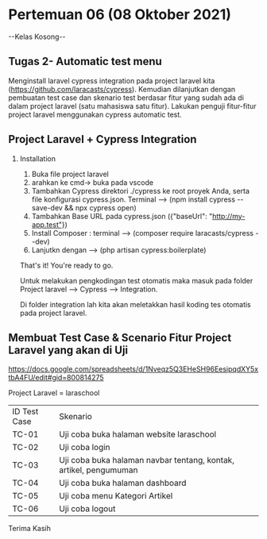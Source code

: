 # Pertemuan 06 (08 Oktober 2021)

--Kelas Kosong--

## Tugas 2- Automatic test menu
Menginstall laravel cypress integration pada project laravel kita (https://github.com/laracasts/cypress). Kemudian dilanjutkan dengan pembuatan test case dan skenario test berdasar fitur yang sudah ada di dalam project laravel (satu mahasiswa satu fitur). Lakukan penguji fitur-fitur project laravel menggunakan cypress automatic test. 

## Project Laravel + Cypress Integration
1. Installation
    1. Buka file project laravel 
    2. arahkan ke cmd-> buka pada vscode
    3. Tambahkan Cypress direktori ./cypress ke root proyek Anda, serta file konfigurasi cypress.json. Terminal --> (npm install cypress --save-dev && npx cypress open)
    4. Tambahkan Base URL pada cypress.json
    ({"baseUrl": "http://my-app.test"})
    5. Install Composer : terminal --> (composer require laracasts/cypress --dev)
    6. Lanjutkn dengan --> (php artisan cypress:boilerplate)

    That's it! You're ready to go.

    Untuk melakukan pengkodingan test otomatis maka masuk pada folder Project laravel --> Cypress --> Integration.

    Di folder integration lah kita akan meletakkan hasil koding tes otomatis pada project laravel.


## Membuat Test Case & Scenario Fitur Project Laravel yang akan di Uji

https://docs.google.com/spreadsheets/d/1Nveqz5Q3EHeSH96EesipqdXY5xtbA4FU/edit#gid=800814275

Project Laravel = laraschool

|  |  |
|--|--|
| ID Test Case | Skenario |
| TC-01 | Uji coba buka halaman website laraschool |						
| TC-02	| Uji coba login |						
| TC-03	| Uji coba buka halaman navbar tentang, kontak, artikel, pengumuman |				
| TC-04	| Uji coba buka halaman dashboard |				
| TC-05	| Uji coba menu Kategori Artikel |				
| TC-06	| Uji coba logout |
	
Terima Kasih